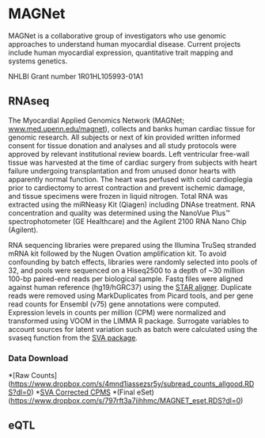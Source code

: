 # MAGNet

MAGNet is a collaborative group of investigators who use genomic approaches to understand human myocardial disease. Current projects include human myocardial expression, quantitative trait mapping and systems genetics.

NHLBI Grant number 1R01HL105993-01A1


## RNAseq
The Myocardial Applied Genomics Network (MAGNet; www.med.upenn.edu/magnet), collects and banks human cardiac tissue for genomic research.  All subjects or next of kin provided written informed consent for tissue donation and analyses and all study protocols were approved by relevant institutional review boards. Left ventricular free-wall tissue was harvested at the time of cardiac surgery from subjects with heart failure undergoing transplantation and from unused donor hearts with apparently normal function. The heart was perfused with cold cardioplegia prior to cardiectomy to arrest contraction and prevent ischemic damage, and tissue specimens were frozen in liquid nitrogen. Total RNA was extracted using the miRNeasy Kit (Qiagen) including DNAse treatment. RNA concentration and quality was determined using the NanoVue Plus™ spectrophotometer (GE Healthcare) and the Agilent 2100 RNA Nano Chip (Agilent).	

RNA sequencing libraries were prepared using the Illumina TruSeq stranded mRNA kit followed by the Nugen Ovation amplification kit. To avoid confounding by batch effects, libraries were randomly selected into pools of 32, and pools were sequenced on a Hiseq2500 to a depth of ~30 million 100-bp paired-end reads per biological sample. Fastq files were aligned against human reference (hg19/hGRC37) using the [STAR aligner](https://github.com/alexdobin/STAR). Duplicate reads were removed using MarkDuplicates from Picard tools, and per gene read counts for Ensembl (v75) gene annotations were computed. Expression levels in counts per million (CPM) were normalized and transformed using VOOM in the LIMMA R package. Surrogate variables to account sources for latent variation such as batch were calculated using the svaseq function from the [SVA package](https://bioconductor.org/packages/release/bioc/html/sva.html). 

### Data Download

*[Raw Counts] (https://www.dropbox.com/s/4mnd1iassezsr5y/subread_counts_allgood.RDS?dl=0)
*[SVA Corrected CPMS](https://www.dropbox.com/s/mpgbhujqezts998/CPMS_SVA_corrected.RDS?dl=0)
*(Final eSet)(https://www.dropbox.com/s/797rft3a7iihhmc/MAGNET_eset.RDS?dl=0)







## eQTL
